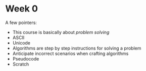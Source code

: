 # Week 0 

A few pointers:

* This course is basically about *problem solving*
* ASCII
* Unicode
* Algorithms are step by step instructions for solving a problem
* Anticipate incorrect scenarios when crafting algorithms
* Pseudocode
* Scratch

